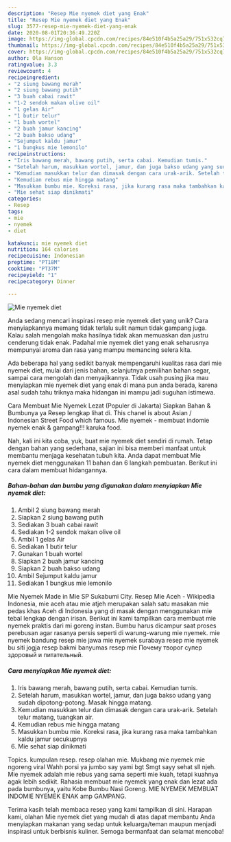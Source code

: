 ```yaml
---
description: "Resep Mie nyemek diet yang Enak"
title: "Resep Mie nyemek diet yang Enak"
slug: 3577-resep-mie-nyemek-diet-yang-enak
date: 2020-08-01T20:36:49.220Z
image: https://img-global.cpcdn.com/recipes/84e510f4b5a25a29/751x532cq70/mie-nyemek-diet-foto-resep-utama.jpg
thumbnail: https://img-global.cpcdn.com/recipes/84e510f4b5a25a29/751x532cq70/mie-nyemek-diet-foto-resep-utama.jpg
cover: https://img-global.cpcdn.com/recipes/84e510f4b5a25a29/751x532cq70/mie-nyemek-diet-foto-resep-utama.jpg
author: Ola Hanson
ratingvalue: 3.3
reviewcount: 4
recipeingredient:
- "2 siung bawang merah"
- "2 siung bawang putih"
- "3 buah cabai rawit"
- "1-2 sendok makan olive oil"
- "1 gelas Air"
- "1 butir telur"
- "1 buah wortel"
- "2 buah jamur kancing"
- "2 buah bakso udang"
- "Sejumput kaldu jamur"
- "1 bungkus mie lemonilo"
recipeinstructions:
- "Iris bawang merah, bawang putih, serta cabai. Kemudian tumis."
- "Setelah harum, masukkan wortel, jamur, dan juga bakso udang yang sudah dipotong-potong. Masak hingga matang."
- "Kemudian masukkan telur dan dimasak dengan cara urak-arik. Setelah telur matang, tuangkan air."
- "Kemudian rebus mie hingga matang"
- "Masukkan bumbu mie. Koreksi rasa, jika kurang rasa maka tambahkan kaldu jamur secukupnya"
- "Mie sehat siap dinikmati"
categories:
- Resep
tags:
- mie
- nyemek
- diet

katakunci: mie nyemek diet 
nutrition: 164 calories
recipecuisine: Indonesian
preptime: "PT18M"
cooktime: "PT37M"
recipeyield: "1"
recipecategory: Dinner

---
```



![Mie nyemek diet](https://img-global.cpcdn.com/recipes/84e510f4b5a25a29/751x532cq70/mie-nyemek-diet-foto-resep-utama.jpg)

Anda sedang mencari inspirasi resep mie nyemek diet yang unik? Cara menyiapkannya memang tidak terlalu sulit namun tidak gampang juga. Kalau salah mengolah maka hasilnya tidak akan memuaskan dan justru cenderung tidak enak. Padahal mie nyemek diet yang enak seharusnya mempunyai aroma dan rasa yang mampu memancing selera kita.

Ada beberapa hal yang sedikit banyak mempengaruhi kualitas rasa dari mie nyemek diet, mulai dari jenis bahan, selanjutnya pemilihan bahan segar, sampai cara mengolah dan menyajikannya. Tidak usah pusing jika mau menyiapkan mie nyemek diet yang enak di mana pun anda berada, karena asal sudah tahu triknya maka hidangan ini mampu jadi suguhan istimewa.

Cara Membuat Mie Nyemek Lezat (Populer di Jakarta) Siapkan Bahan &amp; Bumbunya ya Resep lengkap lihat di. This chanel is about Asian / Indonesian Street Food which famous. Mie nyemek - membuat indomie nyemek enak &amp; gampang!!! karuka food.


Nah, kali ini kita coba, yuk, buat mie nyemek diet sendiri di rumah. Tetap dengan bahan yang sederhana, sajian ini bisa memberi manfaat untuk membantu menjaga kesehatan tubuh kita. Anda dapat membuat Mie nyemek diet menggunakan 11 bahan dan 6 langkah pembuatan. Berikut ini cara dalam membuat hidangannya.

<!--inarticleads1-->

##### Bahan-bahan dan bumbu yang digunakan dalam menyiapkan Mie nyemek diet:

1. Ambil 2 siung bawang merah
1. Siapkan 2 siung bawang putih
1. Sediakan 3 buah cabai rawit
1. Sediakan 1-2 sendok makan olive oil
1. Ambil 1 gelas Air
1. Sediakan 1 butir telur
1. Gunakan 1 buah wortel
1. Siapkan 2 buah jamur kancing
1. Siapkan 2 buah bakso udang
1. Ambil Sejumput kaldu jamur
1. Sediakan 1 bungkus mie lemonilo


Mie Nyemek Made in Mie SP Sukabumi City. Resep Mie Aceh - Wikipedia Indonesia, mie aceh atau mie atjeh merupakan salah satu masakan mie pedas khas Aceh di Indonesia yang di masak dengan menggunakan mie tebal lengkap dengan irisan. Berikut ini kami tampilkan cara membuat mie nyemek praktis dari mi goreng instan. Bumbu harus dicampur saat proses perebusan agar rasanya persis seperti di warung-warung mie nyemek. mie nyemek bandung resep mie jawa mie nyemek surabaya resep mie nyemek bu siti jogja resep bakmi banyumas resep mie Почему творог супер здоровый и питательный. 

<!--inarticleads2-->

##### Cara menyiapkan Mie nyemek diet:

1. Iris bawang merah, bawang putih, serta cabai. Kemudian tumis.
1. Setelah harum, masukkan wortel, jamur, dan juga bakso udang yang sudah dipotong-potong. Masak hingga matang.
1. Kemudian masukkan telur dan dimasak dengan cara urak-arik. Setelah telur matang, tuangkan air.
1. Kemudian rebus mie hingga matang
1. Masukkan bumbu mie. Koreksi rasa, jika kurang rasa maka tambahkan kaldu jamur secukupnya
1. Mie sehat siap dinikmati


Topics. kumpulan resep. resep olahan mie. Mukbang mie nyemek mie ngoreng viral Wahh porsi ya jumbo say yami bgt Smgt sayy sehat sll njeh. Mie nyemek adalah mie rebus yang sama seperti mie kuah, tetapi kuahnya agak lebih sedikit. Rahasia membuat mie nyemek yang enak dan lezat ada pada bumbunya, yaitu Kobe Bumbu Nasi Goreng. MIE NYEMEK MEMBUAT INDOMIE NYEMEK ENAK amp GAMPANG. 

Terima kasih telah membaca resep yang kami tampilkan di sini. Harapan kami, olahan Mie nyemek diet yang mudah di atas dapat membantu Anda menyiapkan makanan yang sedap untuk keluarga/teman maupun menjadi inspirasi untuk berbisnis kuliner. Semoga bermanfaat dan selamat mencoba!
